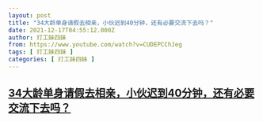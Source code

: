```yaml
---
layout: post
title: "34大龄单身请假去相亲，小伙迟到40分钟，还有必要交流下去吗？"
date: 2021-12-17T04:55:12.000Z
author: 打工妹四妹
from: https://www.youtube.com/watch?v=CUDEPCChJeg
tags: [ 打工妹四妹 ]
categories: [ 打工妹四妹 ]
---
```

<!--1639716912000-->
[34大龄单身请假去相亲，小伙迟到40分钟，还有必要交流下去吗？](https://www.youtube.com/watch?v=CUDEPCChJeg)
------

<div>

</div>

